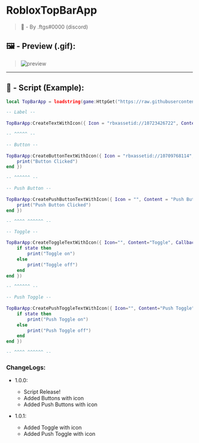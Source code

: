 # RobloxTopBarApp

> 👤 - By .ftgs#0000 (discord)

## 🖼️ - Preview (.gif):
> <img src="preview.gif" alt="preview">

<hr>

## 📜 - Script (Example):

```lua
local TopBarApp = loadstring(game:HttpGet("https://raw.githubusercontent.com/AlikSusFootages/RobloxTopBarApp/main/src/file.lua"))()

-- Label --
 
TopBarApp:CreateTextWithIcon({ Icon = "rbxassetid://10723426722", Content = "Label" })

-- ^^^^^ --

-- Button --
 
TopBarApp:CreateButtonTextWithIcon({ Icon = "rbxassetid://10709768114", Content = "Button", Callback = function()
    print("Button Clicked")
end })

-- ^^^^^^ --

-- Push Button --
 
TopBarApp:CreatePushButtonTextWithIcon({ Icon = "", Content = "Push Button", Callback = function() -- If icon = "" then the file icon is automatically placed
    print("Push Button Clicked")
end })

-- ^^^^ ^^^^^^ --

-- Toggle --

TopBarApp:CreateToggleTextWithIcon({ Icon="", Content="Toggle", Callback = function(state) 
    if state then
        print("Toggle on")
    else
        print("Toggle off")
    end
end })

-- ^^^^^^ --

-- Push Toggle --
 
TopBarApp:CreatePushToggleTextWithIcon({ Icon="", Content="Push Toggle", Callback = function(state) 
    if state then
        print("Push Toggle on")
    else
        print("Push Toggle off")
    end
end })

-- ^^^^ ^^^^^^ --
```


### ChangeLogs:

- 1.0.0:
  - Script Release!
  - Added Buttons with icon
  - Added Push Buttons with icon

- 1.0.1:
  - Added Toggle with icon
  - Added Push Toggle with icon

